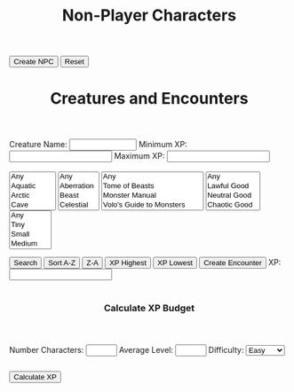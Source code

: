 <!-- Created by Nicole Walter -->
<html>
<head>
<link rel="shortcut icon" type="image/png" href="favicon.png">
<style>
body {
margin-bottom: 200%;
}

input[type=number]{
    width: 70px;
} 

/* Box styles */
.creatureDisplay {
border: none;
padding: 5px;
font: 14 courier-new;
width: 750px;
height: 250px;
overflow: scroll;
}

.npcDisplay {
border: none;
padding: 5px;
font: 14 courier-new;
width: 500px;
height: 300px;
overflow: scroll;
}

/* Scrollbar styles */
::-webkit-scrollbar {
width: 5px;
height: 5px;
}

::-webkit-scrollbar-track {
border: 1px solid black;
border-radius: 5px;
}

::-webkit-scrollbar-thumb {
background: black;  
border-radius: 5px;
}

::-webkit-scrollbar-thumb:hover {
background: #88ba1c;  
}
	
table {
  font-family: arial, sans-serif;
  border-collapse: collapse;
  width: 100%;
}

td, th {
  border: 1px solid #dddddd;
  text-align: left;
  padding: 8px;
}

tr:nth-child(even) {
  background-color: #dddddd;
}
</style>
</head>
<body>
<header>
<h1>Non-Player Characters</h1>
</header>

<form>

</form>
  <button onclick="newNPC()">Create NPC</button>
  <button onclick="resetNPCs()">Reset</button>
  <p class="npcDisplay" id="npcs"></p>
<script>

//credit https://github.com/rigoneri/indefinite-article.js
/*
 * indefinite-article.js v1.0.0, 12-18-2011
 * 
 * @author: Rodrigo Neri (@rigoneri)
 * 
 * (The MIT License)
 * 
 * Permission is hereby granted, free of charge, to any person obtaining a copy
 * of this software and associated documentation files (the "Software"), to deal
 * in the Software without restriction, including without limitation the rights
 * to use, copy, modify, merge, publish, distribute, sublicense, and/or sell
 * copies of the Software, and to permit persons to whom the Software is
 * furnished to do so, subject to the following conditions:
 * 
 * The above copyright notice and this permission notice shall be included in
 * all copies or substantial portions of the Software.
 * 
 * THE SOFTWARE IS PROVIDED "AS IS", WITHOUT WARRANTY OF ANY KIND, EXPRESS OR
 * IMPLIED, INCLUDING BUT NOT LIMITED TO THE WARRANTIES OF MERCHANTABILITY,
 * FITNESS FOR A PARTICULAR PURPOSE AND NONINFRINGEMENT. IN NO EVENT SHALL THE
 * AUTHORS OR COPYRIGHT HOLDERS BE LIABLE FOR ANY CLAIM, DAMAGES OR OTHER
 * LIABILITY, WHETHER IN AN ACTION OF CONTRACT, TORT OR OTHERWISE, ARISING FROM,
 * OUT OF OR IN CONNECTION WITH THE SOFTWARE OR THE USE OR OTHER DEALINGS IN
 * THE SOFTWARE. 
 */ 
 function determineArticle(phrase) {
        
    // Getting the first word 
    var match = /\w+/.exec(phrase);
    if (match)
        var word = match[0];
    else
        return "an";
    
    var l_word = word.toLowerCase();
    // Specific start of words that should be preceeded by 'an'
    var alt_cases = ["honest", "hour", "hono"];
    for (var i in alt_cases) {
        if (l_word.indexOf(alt_cases[i]) == 0)
            return "an";
    }
    
    // Single letter word which should be preceeded by 'an'
    if (l_word.length == 1) {
        if ("aedhilmnorsx".indexOf(l_word) >= 0)
            return "an";
        else
            return "a";
    }
    
    // Capital words which should likely be preceeded by 'an'
    if (word.match(/(?!FJO|[HLMNS]Y.|RY[EO]|SQU|(F[LR]?|[HL]|MN?|N|RH?|S[CHKLMNPTVW]?|X(YL)?)[AEIOU])[FHLMNRSX][A-Z]/)) {
        return "an";
    }
    
    // Special cases where a word that begins with a vowel should be preceeded by 'a'
    regexes = [/^e[uw]/, /^onc?e\b/, /^uni([^nmd]|mo)/, /^u[bcfhjkqrst][aeiou]/]
    for (var i in regexes) {
        if (l_word.match(regexes[i]))
            return "a"
    }
    
    // Special capital words (UK, UN)
    if (word.match(/^U[NK][AIEO]/)) {
        return "a";
    }
    else if (word == word.toUpperCase()) {
        if ("aedhilmnorsx".indexOf(l_word[0]) >= 0)
            return "an";
        else 
            return "a";
    }
    
    // Basic method of words that begin with a vowel being preceeded by 'an'
    if ("aeiou".indexOf(l_word[0]) >= 0)
        return "an";
    
    // Instances where y follwed by specific letters is preceeded by 'an'
    if (l_word.match(/^y(b[lor]|cl[ea]|fere|gg|p[ios]|rou|tt)/))
        return "an";
    
    return "a";
}

//credit https://github.com/Edwin-Pratt/js-markov
/*
MIT License

Copyright (c) 2019 Edwin Pratt

Permission is hereby granted, free of charge, to any person obtaining a copy
of this software and associated documentation files (the "Software"), to deal
in the Software without restriction, including without limitation the rights
to use, copy, modify, merge, publish, distribute, sublicense, and/or sell
copies of the Software, and to permit persons to whom the Software is
furnished to do so, subject to the following conditions:

The above copyright notice and this permission notice shall be included in all
copies or substantial portions of the Software.

THE SOFTWARE IS PROVIDED "AS IS", WITHOUT WARRANTY OF ANY KIND, EXPRESS OR
IMPLIED, INCLUDING BUT NOT LIMITED TO THE WARRANTIES OF MERCHANTABILITY,
FITNESS FOR A PARTICULAR PURPOSE AND NONINFRINGEMENT. IN NO EVENT SHALL THE
AUTHORS OR COPYRIGHT HOLDERS BE LIABLE FOR ANY CLAIM, DAMAGES OR OTHER
LIABILITY, WHETHER IN AN ACTION OF CONTRACT, TORT OR OTHERWISE, ARISING FROM,
OUT OF OR IN CONNECTION WITH THE SOFTWARE OR THE USE OR OTHER DEALINGS IN THE
SOFTWARE.
*/
class Markov {
  constructor (type = 'text') {
    // The type of values
    if (type === 'text') {
      this.type = type
    } else if (type === 'numeric') {
      this.type = type
    } else {
      throw new Error(
        'The Markov Chain can only accept the following types: numeric or text'
      )
    }

    // This is an array that will hold all of our states
    this.states = []

    // This is an object which will contain a list of each possible outcome
    this.possibilities = {}

    // This variable holds the order
    this.order = 3

    if (this.type === 'text') {
      // This array will keep track of all the possible ways to start a sentence
      this.start = []
    }
  }

  // Add a single state or states
  addStates (state) {
    if (Array.isArray(state)) {
      this.states = Array.from(state)
    } else {
      this.states.push(state)
    }
  }

  // Clear the Markov Chain completely
  clearChain () {
    this.states = []

    if (this.type === 'text') {
      this.start = []
    }

    this.possibilities = {}
    this.order = 3
  }

  // Clear the states
  clearState () {
    this.states = []

    if (this.type === 'text') {
      this.start = []
    }
  }

  // Clear the possibilities
  clearPossibilities () {
    this.possibilities = {}
  }

  // Get the states
  getStates () {
    return this.states
  }

  // Set the order
  setOrder (order = 3) {
    if (typeof order !== 'number') {
      console.error('Markov.setOrder: Order is not a number. Defaulting to 3.')
      order = 3
    }

    if (order <= 0) {
      console.error(
        'Markov.setOrder: Order is not a positive number. Defaulting to 3.'
      )
    }

    if (this.type === 'numeric') {
      console.warn(
        'The Markov Chain only accepts numerical data. Therefore, the order does not get used.\nThe order may be used by you to simulate an ID for the Markov Chain if required'
      )
    }

    this.order = order
  }

  // Get the order
  getOrder () {
    if (this.type === 'numeric') {
      console.warn(
        'The Markov Chain only accepts numerical data. Therefore, the order does not get used.\nThe order may be used by you to simulate an ID for the Markov Chain if required'
      )
    }

    return this.order
  }

  // Get the whole list of possibilities or a single possibility
  getPossibilities (possibility) {
    if (possibility) {
      if (this.possibilities[possibility] !== undefined) {
        return this.possibilities[possibility]
      } else {
        throw new Error('There is no such possibility called ' + possibility)
      }
    } else {
      return this.possibilities
    }
  }

  // Train the markov chain
  train (order) {
    this.clearPossibilities()

    if (order) {
      this.order = order
    }

    if (this.type === 'text') {
      for (let i = 0; i < this.states.length; i++) {
        this.start.push(this.states[i].substring(0, this.order))

        for (let j = 0; j <= this.states[i].length - this.order; j++) {
          const gram = this.states[i].substring(j, j + this.order)

          if (!this.possibilities[gram]) {
            this.possibilities[gram] = []
          }

          this.possibilities[gram].push(this.states[i].charAt(j + this.order))
        }
      }
    } else if (this.type === 'numeric') {
      for (let i = 0; i < this.states.length; i++) {
        const { state, predictions } = this.states[i]

        if (!this.possibilities[state]) {
          this.possibilities[state] = []
        }

        this.possibilities[state].push(...predictions)
      }
    }
  }

  // Generate output
  generateRandom (chars = 15) {
    if (this.type === 'text') {
      const startingState = this.random(this.start, 'array')
      let result = startingState
      let current = startingState
      let next = ''

      for (let i = 0; i < chars - this.order; i++) {
        next = this.random(this.possibilities[current], 'array')

        if (!next) {
          break
        }

        result += next
        current = result.substring(result.length - this.order, result.length)
      }

      return result
    } else if (this.type === 'numeric') {
      const possibilities = []

      for (let i = 0; i < chars; ++i) {
        const key = this.random(this.possibilities, 'object')

        if (Math.random() < 0.5) {
          possibilities.push(parseInt(key))
        } else {
          possibilities.push(parseInt(this.predict(key)))
        }
      }

      return possibilities
    }
  }

  // Generate a random value
  random (obj, type) {
    if (Array.isArray(obj) && type === 'array') {
      const index = Math.floor(Math.random() * obj.length)

      return obj[index]
    }

    if (typeof obj === 'object' && type === 'object') {
      const keys = Object.keys(obj)
      const index = Math.floor(Math.random() * keys.length)

      return keys[index]
    }
  }

  // Predict outcome - numeric only (might be a TODO)
  predict (value) {
    if (this.type === 'numeric') {
      if (this.possibilities[value]) {
        return this.random(this.possibilities[value], 'array')
      } else {
        console.error('The markov chain could not find a possibility')
      }
    } else {
      throw new Error(
        'The predict function only works with numerical values - for now'
      )
    }
  }

  getType () {
    return this.type
  }

  setType (type = 'text') {
    if (type === 'text' || type === 'numeric') {
      this.clearChain()
      this.type = type
    } else {
      throw new Error('Invalid type: ' + type)
    }
  }
}

function trainMarkovChain(strings){
    
    var splitstrings = [];
    
    for(var i = 0;i < strings.length;i++){
    	splitstrings.push(String(strings[i].split("").join(" ")));
    }
        
    var markov = new Markov();

    // Add some states
    markov.addStates(splitstrings);

    // Train the Markov Chain
    markov.train();

	return markov;    
}

function generateWord(markov, numberwords, proper, maxlen){

	function generateWord(){
    	var word = markov.generateRandom(maxlen).replaceAll(",", "").replaceAll(" ", ""); 
    	if(proper){
        	return capitalize(word);
        } else{
        	return word;
        }
    }
    
	var output = [];

	if(numberwords == 1){
    	output.push(generateWord());
    } else {
    	for(var j=0;j<numberwords;j++){
        	output.push(generateWord());
        }
    }
    
    return output;
}

var stats = [
	"STR",
    "DEX",
    "CON",
    "INT",
    "WIS",
    "CHA",
    "BEA"
];

function generateStats(){
	var numberstats = returnRandom([1, 2, 3]);
    
    var mystats = Array.from(stats);
    
    var chosenstats = [];
    for(var x=0;x<numberstats;x++){
		var chosenstat = returnRandom(mystats);
        mystats = removeValue(mystats, chosenstat);
        chosenstats.push(chosenstat);
    }
    
    for(var y=0;y<chosenstats.length;y++){
    	var modifier = returnRandom(["+4", "+3", "+2", "+1", "-1", "-2", "-3", "-4"]);
        chosenstats[y] += " " + modifier;
    }
    
    function statOrdinal(stat){
    	if(stat.includes("STR")){
        	return 1;
        }else if(stat.includes("DEX")){
        	return 2;
        }else if(stat.includes("CON")){
        	return 3;
        }else if(stat.includes("INT")){
        	return 4;
        }else if(stat.includes("WIS")){
        	return 5;
        }else if(stat.includes("CHA")){
        	return 6;
        }else if(stat.includes("BEA")){
        	return 7;
        }else{
        	return 0;
        }
    }
    
    var output = chosenstats.sort(function(a, b){return statOrdinal(a) - statOrdinal(b)});
    
    return output.join(" / ");
}

//all global npc variables (global so they are only loaded once) go here
var sexualities = ["Ace", "Heterosexual", "Bicurious", "Bisexual", "Pansexual", "Androphilic", "Gynephillic", "Homosexual", "Demisexual", "Queer", "Questioning", "Sapiosexual", "Manasexual", "Chaser", "Graysexual"];
var genders = ["Male", "Female", "Genderqueer"];
var traits = loadFile("FILES\\NPC\\" + "TRAITS" + ".txt").split("<br>");
var ideals = loadFile("FILES\\NPC\\" + "IDEALS" + ".txt").split("<br>");
var emotions = loadFile("FILES\\NPC\\" + "EMOTIONS" + ".txt").split("<br>");
var locales = loadFile("FILES\\NPC\\" + "LOCALES" + ".txt").split("<br>");
var activities = loadFile("FILES\\NPC\\" + "ACTIVITIES" + ".txt").split("<br>");
var trades = loadFile("FILES\\NPC\\" + "TRADES" + ".txt").split("<br>");
var races = loadFile("FILES\\NPC\\" + "RACES" + ".txt").split("<br>");
var language_human = trainMarkovChain(loadFile("FILES\\NPC\\LANGUAGES\\" + "HUMAN" + ".txt").split("<br>"));

function determineName(primaryrace){
	switch(primaryrace){
    	case "Human":
        	return generateWord(language_human, 2, true, 12);
    	default:
        	return generateWord(language_human, 2, true, 12);
    }
}

function constructNPC(){
	/*
     NPC Design
      /Name
      /Trait /Age /Sexuality /Gender /Race
      /Stats, Values /Ideal, Feels /Emotion
      Born /Locale, grew up /Activity, currently works as a /Trade
    */

	//pick a random trait / age / sexuality / gender
    var trait = returnRandom(traits).toLowerCase();
    var age = returnRandom(ages).toLowerCase();
    var sexuality = returnRandom(sexualities).toLowerCase();
    var gender = returnRandom(genders).toLowerCase();
    
    //pick a random race
	var race = returnRandom(races);
    
    var primaryrace = race.split("-")[0];
    var descriprace = race.split("-")[1];

	var name = determineName(primaryrace);

	//generate stats
    var stats = generateStats();
    
    //pick a random ideal / emotion / locale / activity / trade
    var ideal = returnRandom(ideals).toLowerCase();
    var emotion = returnRandom(emotions).toLowerCase();
    var locale = returnRandom(locales);
    var activity = returnRandom(activities);
    var trade = returnRandom(trades).toLowerCase();
    trade = determineArticle(trade) + " " + trade;
	
	return name + "<br>" + trait + " " + age + " " + sexuality + " " + gender + " " + descriprace + "<br>" + "Values " + ideal + " | Feels " + emotion + " | " + stats + "<br>" + "Born " + locale + ", grew up " + activity + ", currently is " + trade + ".";
}

function newNPC(){	
    var output = constructNPC();
    
    var current = document.getElementById("npcs").innerHTML;
    
    document.getElementById("npcs").innerHTML = output + "<br><br>" + current;
}

function resetNPCs(){
	document.getElementById("npcs").innerHTML = "";
}

function removeValue(array, value){
	var output = [];
    
    for(var t=0;t<array.length;t++){
    	if(array[t] == value){
        	//dont keep it	
        }else{
        	output.push(array[t]);
        }
    }
    
    return output;
}

function returnRandom(array){
	return array[Math.floor(Math.random() * array.length)];
}

function capitalize(string){
	return string.charAt(0).toUpperCase() + string.slice(1);
}

function isEmpty(value){
  return (value == null || value.length === 0);
}

function calculateXP() {
  var level = document.getElementById("level").value;
  var numchar = document.getElementById("numchar").value;
  var difficulty = document.getElementById("difficulty").value;
  var xp = "";
  
  function easyXP(){
	switch(level) {
		case "1":
			return (25 * numchar);
			break;
		case "2":
			return (50 * numchar);
			break;
		case "3":
			return (75 * numchar);
			break;
		case "4":
			return (125 * numchar);
			break;
		case "5":
			return (250 * numchar);
			break;
		case "6":
			return (300 * numchar);
			break;
		case "7":
			return (350 * numchar);
			break;
		case "8":
			return (450 * numchar);
			break;
		case "9":
			return (550 * numchar);
			break;
		case "10":
			return (600 * numchar);
			break;
		case "11":
			return (800 * numchar);
			break;
		case "12":
			return (1000 * numchar);
			break;
		case "13":
			return (1100 * numchar);
			break;
		case "14":
			return (1250 * numchar);
			break;
		case "15":
			return (1400 * numchar);
			break;
		case "16":
			return (1600 * numchar);
			break;
		case "17":
			return (2000 * numchar);
			break;
		case "18":
			return (2100 * numchar);
			break;
		case "19":
			return (2400 * numchar);
			break;
		case "20":
			return (2800 * numchar);
			break;
		default: 
			return 0;
	 }
	}
	
	function mediumXP(){
	switch(level) {
		case "1":
			return (50 * numchar);
			break;
		case "2":
			return (100 * numchar);
			break;
		case "3":
			return (150 * numchar);
			break;
		case "4":
			return (250 * numchar);
			break;
		case "5":
			return (500 * numchar);
			break;
		case "6":
			return (600 * numchar);
			break;
		case "7":
			return (750 * numchar);
			break;
		case "8":
			return (900 * numchar);
			break;
		case "9":
			return (1100 * numchar);
			break;
		case "10":
			return (1200 * numchar);
			break;
		case "11":
			return (1600 * numchar);
			break;
		case "12":
			return (2000 * numchar);
			break;
		case "13":
			return (2200 * numchar);
			break;
		case "14":
			return (2500 * numchar);
			break;
		case "15":
			return (2800 * numchar);
			break;
		case "16":
			return (3200 * numchar);
			break;
		case "17":
			return (3900 * numchar);
			break;
		case "18":
			return (4200 * numchar);
			break;
		case "19":
			return (4900 * numchar);
			break;
		case "20":
			return (5700 * numchar);
			break;
		default: 
			return 0;
	 }
	}
	
	function hardXP(){
	switch(level) {
		case "1":
			return (75 * numchar);
			break;
		case "2":
			return (150 * numchar);
			break;
		case "3":
			return (225 * numchar);
			break;
		case "4":
			return (375 * numchar);
			break;
		case "5":
			return (750 * numchar);
			break;
		case "6":
			return (900 * numchar);
			break;
		case "7":
			return (1100 * numchar);
			break;
		case "8":
			return (1400 * numchar);
			break;
		case "9":
			return (1600 * numchar);
			break;
		case "10":
			return (1900 * numchar);
			break;
		case "11":
			return (2400 * numchar);
			break;
		case "12":
			return (3000 * numchar);
			break;
		case "13":
			return (3400 * numchar);
			break;
		case "14":
			return (3800 * numchar);
			break;
		case "15":
			return (4300 * numchar);
			break;
		case "16":
			return (4800 * numchar);
			break;
		case "17":
			return (5900 * numchar);
			break;
		case "18":
			return (6300 * numchar);
			break;
		case "19":
			return (7300 * numchar);
			break;
		case "20":
			return (8500 * numchar);
			break;
		default: 
			return 0;
	 }
	}
	
	function deadlyXP(){
	switch(level) {
		case "1":
			return (100 * numchar);
			break;
		case "2":
			return (200 * numchar);
			break;
		case "3":
			return (400 * numchar);
			break;
		case "4":
			return (500 * numchar);
			break;
		case "5":
			return (1100 * numchar);
			break;
		case "6":
			return (1400 * numchar);
			break;
		case "7":
			return (1700 * numchar);
			break;
		case "8":
			return (2100 * numchar);
			break;
		case "9":
			return (2400 * numchar);
			break;
		case "10":
			return (2800 * numchar);
			break;
		case "11":
			return (3600 * numchar);
			break;
		case "12":
			return (4500 * numchar);
			break;
		case "13":
			return (5100 * numchar);
			break;
		case "14":
			return (5700 * numchar);
			break;
		case "15":
			return (6400 * numchar);
			break;
		case "16":
			return (7200 * numchar);
			break;
		case "17":
			return (8800 * numchar);
			break;
		case "18":
			return (9500 * numchar);
			break;
		case "19":
			return (10900 * numchar);
			break;
		case "20":
			return (12700 * numchar);
			break;
		default: 
			return 0;
	 }
	}
  
  switch(difficulty){
     case "Easy":
        xp = easyXP();
        break;
     case "Medium":
        xp = mediumXP();
        break;
     case "Hard":
     	xp = hardXP();
        break;
     case "Deadly":
     	xp = deadlyXP();
        break;
     default: 
     	xp = 0;
  };
  document.getElementById("xpbudget").innerHTML = xp + " XP";
  document.getElementById("encounterxp").value = xp;
}

function loadFile(filePath){
	  var result = null;
	  var xmlhttp = new XMLHttpRequest();
	  xmlhttp.open("GET", filePath, false);
	  xmlhttp.send();
	  if (xmlhttp.status==200) {
		result = xmlhttp.responseText;
	  }
	  result = result.split("/");
	  var output = "";
	  var i;
	  for (i = 0; i < result.length; i++) {
	    output += result[i] + "<br>";
	  }
	  return output;
}

function creatureSearch(){
	document.getElementById("totalEncounterXP").innerHTML = "";

	var output = "";
    
    var selectElement = document.getElementById('environment');
	var environments = Array.from(selectElement.selectedOptions).map(option => option.value);
    
    if(environments.length == 0){
    	environments = [
		"Aquatic",
		"Arctic",
		"Cave",
		"Coast",
		"Desert",
		"Dungeon",
		"Forest",
		"Grassland",
		"Mountain",
		"Planar",
		"Ruins",
		"Swamp",
		"Underground",
		"Urban"
		]
   	 }
    
	for (var i = 0; i < environments.length; i++) {
    		var filename = "FILES\\CREATURES\\" + environments[i].toUpperCase() + ".txt";
		output += loadFile(filename).replaceAll("|", " | ");
	}
	
	var deduped = output.split("<br>");
	output = deduped.filter(function(value, index, self) { 
	    return self.indexOf(value) === index;
	});
    
    var tofilter = Array.from(output);
	var filtered = new Array();
    
    for (var j = 0; j < tofilter.length; j++) {
    	var creature = tofilter[j].split(" | ");
        var name = String(creature[0]);
        var size = String(creature[1]);
        var type = String(creature[2]);
        var alignment = String(creature[3]);
        var xp = String(creature[4]);
        var book = String(creature[5]);
        
        var xpint = parseInt(xp.replaceAll(",", ""));
        var bookwithoutpage = String(book.split("p.")[0]);
        
        if(
        	filterName(name.toLowerCase()) ||
            filterXP(xpint) ||
            filterType(type.slice().trim()) ||
            filterBook(bookwithoutpage.slice().trim()) ||
            filterAlignment(alignment.slice().trim()) ||
            filterSize(size.slice().trim()) ||
            isEmpty(name)
        ){
        	continue;
        }
        
        var newcreature = [name, size, type, alignment, xp, book];
        filtered.push(newcreature.join(" | "));
    }
    
    output = filtered;
	document.getElementById("creatures").innerHTML = output.join("<br>");
}

//if filter returns true, we do filter the row
function filterName(name){
	var namefilter = String(document.getElementById("crname").value).slice(0).toLowerCase();
    if (isEmpty(name) || 
    	isEmpty(namefilter) ||
		name.includes(namefilter)        
        ){
    	return false;
    } else {
    	return true;
    }
}

//filter row if minxp is not null && less than xp
//same in reverse for maxxp
function filterXP(xp){
	var minxp = document.getElementById("minxp").value;
    var maxxp = document.getElementById("maxxp").value;
    
    if(!isEmpty(minxp) && minxp > xp) {
    	return true;
    }
    
    if(!isEmpty(maxxp) && maxxp < xp) {
    	return true;
    }
    
	return false;
}

//filter if the typefilters are not null, and the type is not included
function filterType(type){
	var typefilters = Array.from(document.getElementById('creaturetype').selectedOptions).map(({ value }) => value).join(",");
    
    if(!isEmpty(typefilters) && !(typefilters.includes(type))) {
    	return true;
    }
    
    return false;
}

function filterBook(book){
	var bookfilters = Array.from(document.getElementById('book').selectedOptions).map(({ value }) => value).join(",").trim();
    
    if(!isEmpty(bookfilters) && !(bookfilters.includes(book))) {
    	return true;
    }
    
    return false;
}

function filterAlignment(alignment){
	var alignmentfilters = Array.from(document.getElementById('alignment').selectedOptions).map(({ value }) => value).join(",").trim();
    
    if(!isEmpty(alignmentfilters) && !(alignmentfilters.includes(alignment))) {
    	return true;
    }
    
    return false;
}

function filterSize(size){
	var sizefilters = Array.from(document.getElementById('size').selectedOptions).map(({ value }) => value).join(",").trim();
    
    if(!isEmpty(sizefilters) && !(sizefilters.includes(size))) {
    	return true;
    }
    
    return false;
}

function sortAlphabeticallyAscending(){
	var output = document.getElementById("creatures").innerHTML.split("<br>");
    
    output = output.sort();
    
    document.getElementById("creatures").innerHTML = output.join("<br>");
}

function sortAlphabeticallyDescending(){
	var output = document.getElementById("creatures").innerHTML.split("<br>");
    
    output = output.sort().reverse();
    
    document.getElementById("creatures").innerHTML = output.join("<br>");
}

function sortXP(ascending){
	var creatures = document.getElementById("creatures").innerHTML.split("<br>");
    
    var splitapart = [];
    for (var j = 0; j < creatures.length; j++) {
    	var creature = creatures[j].split(" | ");
        splitapart.push(creature);
    }
    
    splitapart = splitapart.sort(function(a, b) {
      return parseInt(a[4].replace(",", "")) - parseInt(b[4].replace(",", ""));
    })
    
    if(!ascending){
    	splitapart = splitapart.reverse();
    }
    
    var output = [];
    for (var j = 0; j < splitapart.length; j++) {
    	var creature = splitapart[j];
        output.push(creature.join(" | "));
    }
        
    document.getElementById("creatures").innerHTML = output.join("<br>");
}

function generateEncounter(){
	creatureSearch();
	var rawcreatures = document.getElementById("creatures").innerHTML.split("<br>");
    
    var splitapart = [];
    for (var j = 0; j < rawcreatures.length; j++) {
    	var creature = rawcreatures[j].split(" | ");
        splitapart.push(creature);
    }
    
    var totalxp = document.getElementById("encounterxp").value;
    
    var currentxp = 0;
    var rawtotalcreaturexp = 0;
    
    var creatures = Array.from(splitapart);
    var encounter = [];
    
    while (totalxp > currentxp){
    	var acceptablecreatures = [];
    
    	for(var i=0;i<creatures.length;i++){
        	var crtr = creatures[i];
            var crtrxp = parseInt(crtr[4].replaceAll(",", ""));
            var remainingxp = totalxp-currentxp;
            var crtrwithinbounds = crtrxp <= remainingxp;
            if(crtrwithinbounds){
            	acceptablecreatures.push(crtr);
            }
        }
        
        var creature = [];
        
        if(acceptablecreatures.length < 1){
        	creature = creatures[Math.floor(Math.random() * creatures.length)]
        } else{
        	creature = acceptablecreatures[Math.floor(Math.random() * acceptablecreatures.length)]
        }
        
        var creaturexp = parseInt(creature[4].replaceAll(",", ""));
        var newsize = 1+(encounter.length);
        var factor = 1;
        
    	if(newsize == 1){
        	factor = 1;
        }else if(newsize == 2){
        	factor = 1.5;
        }else if(newsize >= 3 && newsize <=6){
   			factor = 2;     	
        }else if(newsize >= 7 && newsize <=10){
        	factor = 2.5;
        }else if(newsize >= 11 && newsize <=14){
        	factor = 3;
        }else if(newsize >= 15){
        	factor = 4;
        }else{
        	factor = 1;
        }
        
        rawtotalcreaturexp += creaturexp;
        var updatedxp = factor * rawtotalcreaturexp;
        encounter.push(creature);
        currentxp = updatedxp;
    }
    
    var output = [];
    for (var j = 0; j < encounter.length; j++) {
    	var creature = encounter[j];
        output.push(creature.join(" | "));
    }
    
    document.getElementById("totalEncounterXP").innerHTML = "Total Encounter XP: " + currentxp;
    document.getElementById("creatures").innerHTML = output.join("<br>");
}

</script>
<header>
<h1>Creatures and Encounters</h1>
</header>
<form>
	<label for="crname">Creature Name:</label>
	<input type="text" id="crname" name="crname" value="" size="12">
    <label for="minxp">Minimum XP:</label>
	<input type="number" id="minxp" name="minxp" min="0" size="4">
    <label for="maxxp">Maximum XP:</label>
	<input type="number" id="maxxp" name="maxxp" size="4">
	<br><br>
	<select name="environment" id="environment" multiple>
	<option value="">Any</option>
    <option value="Aquatic">Aquatic</option>
	<option value="Arctic">Arctic</option>
	<option value="Cave">Cave</option>
	<option value="Coast">Coast</option>
	<option value="Desert">Desert</option>
	<option value="Forest">Forest</option>
	<option value="Grassland">Grassland</option>
	<option value="Mountain">Mountain</option>
	<option value="Planar">Planar</option>
	<option value="Ruins">Ruins</option>
	<option value="Swamp">Swamp</option>
	<option value="Underground">Underground</option>
	<option value="Urban">Urban</option>
	</select>
	<select name="creaturetype" id="creaturetype" multiple>
	<option value="">Any</option>
    <option value="Aberration">Aberration</option>
	<option value="Beast">Beast</option>
	<option value="Celestial">Celestial</option>
	<option value="Construct">Construct</option>
	<option value="Dragon">Dragon</option>
	<option value="Elemental">Elemental</option>
	<option value="Fey">Fey</option>
	<option value="Fiend">Fiend</option>
	<option value="Giant">Giant</option>
	<option value="Humanoid">Humanoid</option>
	<option value="Monstrosity">Monstrosity</option>
	<option value="Ooze">Ooze</option>
	<option value="Plant">Plant</option>
	<option value="Undead">Undead</option>
	</select>
	<select name="book" id="book" multiple>
	<option value="">Any</option>
    <option value="Tome of Beasts">Tome of Beasts</option>
	<option value="Monster Manual">Monster Manual</option>
	<option value="Volo's Guide to Monsters">Volo's Guide to Monsters</option>
	<option value="Mordenkainen's Tome of Foes">Mordenkainen's Tome of Foes</option>
	</select>
    <select name="Alignment" id="alignment" multiple>
	<option value="">Any</option>
    <option value="lawful good">Lawful Good</option>
    <option value="neutral good">Neutral Good</option>
    <option value="chaotic good">Chaotic Good</option>
    <option value="lawful neutral">Lawful Neutral</option>
    <option value="neutral">Neutral</option>
    <option value="chaotic neutral">Chaotic Neutral</option>
    <option value="lawful evil">Lawful Evil</option>
    <option value="neutral evil">Neutral Evil</option>
    <option value="chaotic evil">Chaotic Evil</option>
    <option value="unaligned">Unaligned</option>
	</select>
    <select name="Size" id="size" multiple>
    <option value="">Any</option>
	<option value="Tiny">Tiny</option>
    <option value="Small">Small</option>
    <option value="Medium">Medium</option>
    <option value="Large">Large</option>
    <option value="Huge">Huge</option>
	<option value="Gargantuan">Gargantuan</option>
	</select>
</form>
<button onclick="creatureSearch()">Search</button>
<button onclick="sortAlphabeticallyAscending()">Sort A-Z</button>
<button onclick="sortAlphabeticallyDescending()">Z-A</button>
<button onclick="sortXP(false)">XP Highest</button>
<button onclick="sortXP(true)">XP Lowest</button>
<button onclick="generateEncounter()">Create Encounter</button>
<label for="encounterxp">XP:</label>
<input type="number" id="encounterxp" name="encounterxp" min="0" size="2">
<br><br>
<p id="totalEncounterXP"></p>
<p class="creatureDisplay" id="creatures"></p>

<header>
<h3>Calculate XP Budget</h3>
</header>
<form>
  <label for="numchar">Number Characters:</label>
  <input type="number" id="numchar" name="numchar" value="" min=1 max=99>
  <label for="level">Average Level:</label>
  <input type="number" id="level" name="level" value="" min=1 max=20>
  <label for="difficulty">Difficulty:</label>
  <select name="difficulty" id="difficulty">
  <option value="Easy">Easy</option>
  <option value="Medium">Medium</option>
  <option value="Hard">Hard</option>
  <option value="Deadly">Deadly</option>
  </select>
</form>
  <button onclick="calculateXP()">Calculate XP</button>
  <p style="display:inline-block" id="xpbudget"></p>
</body>
</html>

